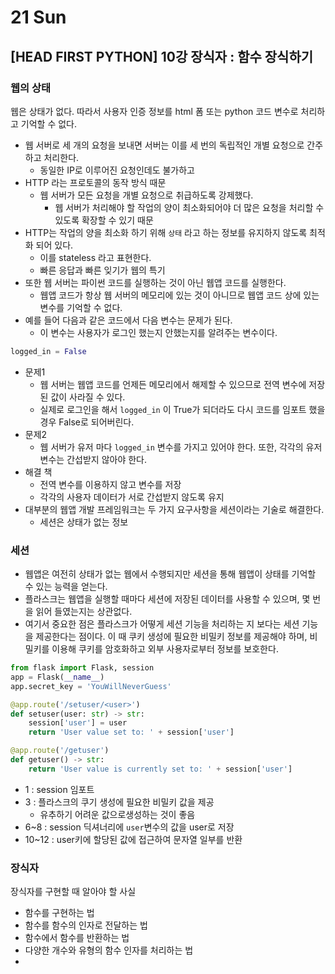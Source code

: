 # 21 Sun

## \[HEAD FIRST PYTHON\] 10강 장식자 : 함수 장식하기 <a id="sql"></a>

### 웹의 상태

웹은 상태가 없다. 따라서 사용자 인증 정보를 html 폼 또는 python 코드 변수로 처리하고 기억할 수 없다.

* 웹 서버로 세 개의 요청을 보내면 서버는 이를 세 번의 독립적인 개별 요청으로 간주하고 처리한다.
  * 동일한 IP로 이루어진 요청인데도 불가하고
* HTTP 라는 프로토콜의 동작 방식 때문
  * 웹 서버가 모든 요청을 개별 요청으로 취급하도록 강제했다.
    * 웹 서버가 처리해야 할 작업의 양이 최소화되어야 더 많은 요청을 처리할 수 있도록 확장할 수 있기 때문
* HTTP는 작업의 양을 최소화 하기 위해 `상태` 라고 하는 정보를 유지하지 않도록 최적화 되어 있다.
  * 이를 stateless 라고 표현한다.
  * 빠른 응답과 빠른 잊기가 웹의 특기
* 또한 웹 서버는 파이썬 코드를 실행하는 것이 아닌 웹앱 코드를 실행한다.
  * 웹앱 코드가 항상 웹 서버의 메모리에 있는 것이 아니므로 웹앱 코드 상에 있는 변수를 기억할 수 없다.
* 예를 들어 다음과 같은 코드에서 다음 변수는 문제가 된다.
  * 이 변수는 사용자가 로그인 했는지 안했는지를 알려주는 변수이다.

```python
logged_in = False
```

* 문제1
  * 웹 서버는 웹앱 코드를 언제든 메모리에서 해제할 수 있으므로 전역 변수에 저장된 값이 사라질 수 있다.
  * 실제로 로그인을 해서 `logged_in` 이 True가 되더라도 다시 코드를 임포트 했을 경우 False로 되어버린다.
* 문제2
  * 웹 서버가 유저 마다 `logged_in` 변수를 가지고 있어야 한다. 또한, 각각의 유저 변수는 간섭받지 않아야 한다.
* 해결 책
  * 전역 변수를 이용하지 않고 변수를 저장
  * 각각의 사용자 데이터가 서로 간섭받지 않도록 유지
* 대부분의 웹앱 개발 프레임워크는 두 가지 요구사항을 세션이라는 기술로 해결한다.
  * 세션은 상태가 없는 정보

### 세션

* 웹앱은 여전히 상태가 없는 웹에서 수행되지만 세션을 통해 웹앱이 상태를 기억할 수 있는 능력을 얻는다.
* 플라스크는 웹앱을 실행할 때마다 세션에 저장된 데이터를 사용할 수 있으며, 몇 번을 읽어 들였는지는 상관없다.
* 여기서 중요한 점은 플라스크가 어떻게 세션 기능을 처리하는 지 보다는 세션 기능을 제공한다는 점이다. 이 때 쿠키 생성에 필요한 비밀키 정보를 제공해야 하며, 비밀키를 이용해 쿠키를 암호화하고 외부 사용자로부터 정보를 보호한다.

```python
from flask import Flask, session
app = Flask(__name__)
app.secret_key = 'YouWillNeverGuess'

@app.route('/setuser/<user>')
def setuser(user: str) -> str:
    session['user'] = user
    return 'User value set to: ' + session['user']

@app.route('/getuser')
def getuser() -> str:
    return 'User value is currently set to: ' + session['user']
```

* 1 : session 임포트
* 3 : 플라스크의 쿠기 생성에 필요한 비밀키 값을 제공
  * 유추하기 어려운 값으로생성하는 것이 좋음
* 6~8 : session 딕셔너리에 `user`변수의 값을 user로 저장
* 10~12 : user키에 할당된 값에 접근하여 문자열 일부를 반환

### 장식자

장식자를 구현할 때 알아야 할 사실

* 함수를 구현하는 법
* 함수를 함수의 인자로 전달하는 법
* 함수에서 함수를 반환하는 법
* 다양한 개수와 유형의 함수 인자를 처리하는 법
* 
